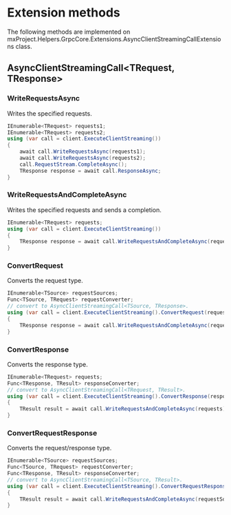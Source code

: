 # Extension methods

The following methods are implemented on mxProject.Helpers.GrpcCore.Extensions.AsyncClientStreamingCallExtensions class.

## AsyncClientStreamingCall&lt;TRequest, TResponse&gt;

### WriteRequestsAsync

Writes the specified requests.

```c#
IEnumerable<TRequest> requests1;
IEnumerable<TRequest> requests2;
using (var call = client.ExecuteClientStreaming())
{
    await call.WriteRequestsAsync(requests1);
    await call.WriteRequestsAsync(requests2);
    call.RequestStream.CompleteAsync();
    TResponse response = await call.ResponseAsync;
}
```

### WriteRequestsAndCompleteAsync

Writes the specified requests and sends a completion.

```c#
IEnumerable<TRequest> requests;
using (var call = client.ExecuteClientStreaming())
{
    TResponse response = await call.WriteRequestsAndCompleteAsync(requests);
}
```

### ConvertRequest

Converts the request type.

```c#
IEnumerable<TSource> requestSources;
Func<TSource, TRequest> requestConverter;
// convert to AsyncClientStreamingCall<TSource, TResponse>.
using (var call = client.ExecuteClientStreaming().ConvertRequest(requestConverter))
{
    TResponse response = await call.WriteRequestsAndCompleteAsync(requestSources);
}
```

### ConvertResponse

Converts the response type.

```c#
IEnumerable<TRequest> requests;
Func<TResponse, TResult> responseConverter;
// convert to AsyncClientStreamingCall<TRequest, TResult>.
using (var call = client.ExecuteClientStreaming().ConvertResponse(responseConverter))
{
    TResult result = await call.WriteRequestsAndCompleteAsync(requests);
}
```

### ConvertRequestResponse

Converts the request/response type.

```c#
IEnumerable<TSource> requestSources;
Func<TSource, TRequest> requestConverter;
Func<TResponse, TResult> responseConverter;
// convert to AsyncClientStreamingCall<TSource, TResult>.
using (var call = client.ExecuteClientStreaming().ConvertRequestResponse(requestConverter, responseConverter))
{
    TResult result = await call.WriteRequestsAndCompleteAsync(requestSources);
}
```
